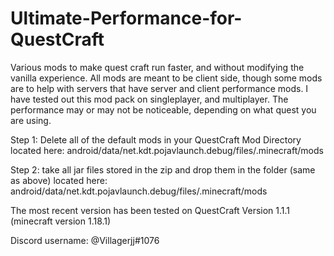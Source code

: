 # Ultimate-Performance-for-QuestCraft
Various mods to make quest craft run faster, and without modifying the vanilla experience. All mods are meant to be client side, though some mods are to help with servers that have server and client performance mods. I have tested out this mod pack on singleplayer, and multiplayer. The performance may or may not be noticeable, depending on what quest you are using.  

Step 1:
Delete all of the default mods in your QuestCraft Mod Directory located here: android/data/net.kdt.pojavlaunch.debug/files/.minecraft/mods

Step 2:
take all jar files stored in the zip and drop them in the folder (same as above) located here: android/data/net.kdt.pojavlaunch.debug/files/.minecraft/mods

The most recent version has been tested on QuestCraft Version 1.1.1
(minecraft version 1.18.1) 

Discord username: @Villagerjj#1076
